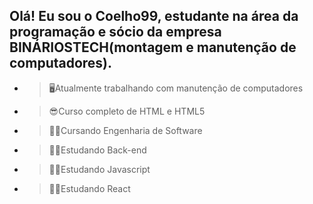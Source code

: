 ## Olá! Eu sou o Coelho99, estudante na área da programação e sócio da empresa BINÁRIOSTECH(montagem e manutenção de computadores).

- >🖥Atualmente trabalhando com manutenção de computadores
- >😎Curso completo de HTML e HTML5
- >👨‍💻Cursando Engenharia de Software
- >👨‍💻Estudando Back-end
- >👨‍💻Estudando Javascript
- >👨‍💻Estudando React
